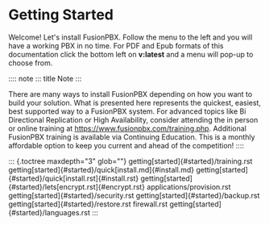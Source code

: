 # Getting Started

Welcome! Let\'s install FusionPBX. Follow the menu to the left and you
will have a working PBX in no time. For PDF and Epub formats of this
documentation click the bottom left on **v:latest** and a menu will
pop-up to choose from.

:::: note
::: title
Note
:::

There are many ways to install FusionPBX depending on how you want to
build your solution. What is presented here represents the quickest,
easiest, best supported way to a FusionPBX system. For advanced topics
like Bi Directional Replication or High Availability, consider attending
the in person or online training at
<https://www.fusionpbx.com/training.php>. Additional FusionPBX training
is available via Continuing Education. This is a monthly affordable
option to keep you current and ahead of the competition!
::::

::: {.toctree maxdepth="3" glob=""}
getting[started]{#started}/training.rst
getting[started]{#started}/quick[install.md]{#install.md}
getting[started]{#started}/quick[install.rst]{#install.rst}
getting[started]{#started}/lets[encrypt.rst]{#encrypt.rst}
applications/provision.rst getting[started]{#started}/security.rst
getting[started]{#started}/backup.rst
getting[started]{#started}/restore.rst firewall.rst
getting[started]{#started}/languages.rst
:::
